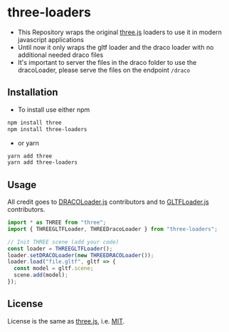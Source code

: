 # three-loaders

- This Repository wraps the original [three.js] loaders to use it in modern javascript applications
- Until now it only wraps the gltf loader and the draco loader with no additional needed draco files
- It's important to server the files in the draco folder to use the dracoLoader, please serve the files on the endpoint `/draco`

## Installation

- To install use either npm

```bash
npm install three
npm install three-loaders
```

- or yarn

```bash
yarn add three
yarn add three-loaders
```

## Usage

All credit goes to [DRACOLoader.js][original_dracoloader] contributors and to [GLTFLoader.js][original_gltfloader] contributors.

```javascript
import * as THREE from "three";
import { THREEGLTFLoader, THREEDracoLoader } from "three-loaders";

// Init THREE scene (add your code)
const loader = THREEGLTFLoader();
loader.setDRACOLoader(new THREEDRACOLoader());
loader.load("file.gltf", gltf => {
  const model = gltf.scene;
  scene.add(model);
});
```

## License

License is the same as [three.js], i.e. [MIT].

[original_dracoloader]: https://github.com/mrdoob/three.js/blob/d3bff25fc38c6143665b7ef482f2ebef3073b3af/examples/js/loaders/DRACOLoader.js "DracoLoader.js"
[original_gltfloader]: https://github.com/mrdoob/three.js/blob/d3bff25fc38c6143665b7ef482f2ebef3073b3af/examples/js/loaders/GLTFLoader.js "GLTFLoader.js"
[three.js]: http://threejs.org/ "three.js"
[mit]: https://github.com/mrdoob/three.js/blob/master/LICENSE "three.js license"
